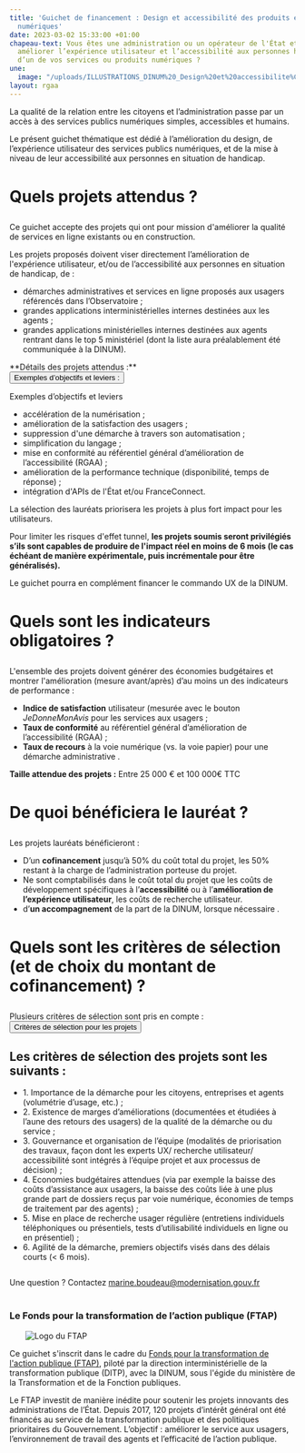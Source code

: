 ```yaml
---
title: 'Guichet de financement : Design et accessibilité des produits et services
  numériques'
date: 2023-03-02 15:33:00 +01:00
chapeau-text: Vous êtes une administration ou un opérateur de l'État et vous souhaitez
  améliorer l’expérience utilisateur et l’accessibilité aux personnes handicapées
  d’un de vos services ou produits numériques ?
une:
  image: "/uploads/ILLUSTRATIONS_DINUM%20_Design%20et%20accessibilite%CC%81-01.png"
layout: rgaa
---
```


La qualité de la relation entre les citoyens et l’administration passe par un accès à des services publics numériques simples, accessibles et humains.

Le présent guichet thématique est dédié à l’amélioration du design, de l’expérience utilisateur des services publics numériques, et de la mise à niveau de leur accessibilité aux personnes en situation de handicap.

<h1 style="margin-bottom: 1em; margin-top: 1.5em" class="h2">Quels projets attendus ?</h1>
<p>Ce guichet accepte des projets qui ont pour mission d'améliorer la qualité de services en ligne existants ou en construction.</p>

<p>Les projets proposés doivent viser directement l’amélioration de l'expérience utilisateur, et/ou de l’accessibilité aux personnes en situation de handicap, de :</p>
<ul>
        <li>démarches administratives et services en ligne proposés aux usagers référencés dans l’Observatoire ;</li>
        <li>grandes applications interministérielles internes destinées aux les agents ;</li>
        <li>grandes applications ministérielles internes destinées aux agents rentrant dans le top 5 ministériel (dont la liste aura préalablement été communiquée à la DINUM).</li></ul>
**Détails des projets attendus :**

<script>
  function myFunction(id) {
    let x = document.getElementById(id);
    let button = document.getElementById("accordion-button");

    if (x.className.indexOf("show") == -1) {
      x.className += " show";
      button.className += " is-active"
    } else {
      x.className = x.className.replace(" show", "");
      button.className = button.className.replace(" is-active", "");
    }
  }

</script>

<div class="margin-bottom-3 accordion no-bullet" data-allow-all-closed="true">
  <div class="accordion-item">
    <button onclick="myFunction('exemples')" id="accordion-button" class="accordion-title" aria-controls="qui" aria-expanded="false">Exemples d’objectifs et leviers :</button>
    <div class="accordion-content" id="exemples">
      <p>Exemples d’objectifs et leviers</p>
      <ul>
        <li>accélération de la numérisation ;</li>
        <li>amélioration de la satisfaction des usagers  ;</li>
        <li>suppression d'une démarche à travers son automatisation ;</li>
        <li>simplification du langage ; </li>
        <li>mise en conformité au référentiel général d’amélioration de l’accessibilité (RGAA) ;</li>
        <li>amélioration de la performance technique (disponibilité, temps de réponse) ;</li>
        <li>intégration d'APIs de l'État et/ou FranceConnect.</li>
      </ul>
      <p>La sélection des lauréats priorisera les projets à plus fort impact pour les utilisateurs.
      </p>
    </div>
  </div>
  </div>
<p>Pour limiter les risques d'effet tunnel, <strong>les projets soumis seront privilégiés s’ils sont capables de produire de l'impact réel en moins de 6 mois (le cas échéant de manière expérimentale, puis incrémentale pour être généralisés).</strong></p>
<p>Le guichet pourra en complément financer le commando UX de la DINUM. 
      </p>

<h1 style="margin-bottom: 1em; margin-top: 1.5em" class="h2">Quels sont les indicateurs obligatoires ?</h1>
L'ensemble des projets doivent générer des économies budgétaires et montrer l'amélioration (mesure avant/après) d’au moins un des indicateurs de performance :
<ul> <li><strong>Indice de satisfaction</strong> utilisateur (mesurée avec le bouton <i>JeDonneMonAvis</i> pour les services aux usagers ;</li> <li><strong>Taux de conformité</strong> au référentiel général d’amélioration de l’accessibilité (RGAA) ;</li> <li><strong>Taux de recours</strong> à la voie numérique (vs. la voie papier) pour une démarche administrative&nbsp;.</li></ul>

**Taille attendue des projets :**
Entre 25 000 € et 100 000€ TTC

<h1 style="margin-bottom: 1em; margin-top: 1.5em" class="h2">De quoi bénéficiera le lauréat ?</h1>

Les projets lauréats bénéficieront :
<ul> <li>D’un <strong>cofinancement</strong> jusqu’à 50% du coût total du projet, les 50% restant à la charge de l’administration porteuse du projet.</li> <li>Ne sont comptabilisés dans le coût total du projet que les coûts de développement spécifiques à l’<strong>accessibilité</strong> ou à l’<strong>amélioration de l’expérience utilisateur</strong>, les coûts de recherche utilisateur.</li> <li>d’<strong>un accompagnement</strong> de la part de la DINUM, lorsque nécessaire&nbsp;.</li></ul>

<h1 style="margin-bottom: 1em; margin-top: 1.5em" class="h2">Quels sont les critères de sélection (et de choix du montant de cofinancement) ?</h1>
Plusieurs critères de sélection sont pris en compte : 

<script>
  function myFunction(id) {
    let x = document.getElementById(id);
    let button = document.getElementById("accordion-button");

    if (x.className.indexOf("show") == -1) {
      x.className += " show";
      button.className += " is-active"
    } else {
      x.className = x.className.replace(" show", "");
      button.className = button.className.replace(" is-active", "");
    }
  }

</script>

<div class="margin-bottom-3 accordion no-bullet" data-allow-all-closed="true">
  <div class="accordion-item">
    <button onclick="myFunction('criteres-selection')" id="accordion-button" class="accordion-title" aria-controls="qui" aria-expanded="false">Critères de sélection pour les projets</button>
    <div class="accordion-content" id="criteres-selection">
      <h2>Les critères de sélection des projets sont les suivants&nbsp;:</h2>
        <ul><li>1. Importance de la démarche pour les citoyens, entreprises et agents (volumétrie d’usage, etc.) ;</li>
        <li>2. Existence de marges d’améliorations (documentées et étudiées à l’aune des retours des usagers) de la qualité de la démarche ou du service ;</li>
        <li>3. Gouvernance et organisation de l’équipe (modalités de priorisation des travaux, façon dont les experts UX/ recherche utilisateur/ accessibilité sont intégrés à l’équipe projet et aux processus de décision) ;</li>
        <li>4.	Economies budgétaires attendues (via par exemple la baisse des coûts d’assistance aux usagers, la baisse des coûts liée à une plus grande part de dossiers reçus par voie numérique, économies de temps de traitement par des agents) ; </li>
        <li>5.	Mise en place de recherche usager régulière (entretiens individuels téléphoniques ou présentiels, tests d’utilisabilité individuels en ligne ou en présentiel) ;</li>
<li>6.	Agilité de la démarche, premiers objectifs visés dans des délais courts (< 6 mois). </li>
      </ul>
    </div>
  </div>
  </div>

<p style="margin-bottom: 2em; margin-top: 2em;">Une question ? Contactez <a href="marine.boudeau@modernisation.gouv.fr">marine.boudeau@modernisation.gouv.fr</a>

<div class="encadre noir" style="margin-bottom:40px"><h3 style="margin-top: 40px;">Le Fonds pour la transformation de l’action publique (FTAP)</h3>
<figure class="image-left" style="width: 30%; margin-right: 1em; margin-left: 2em;"> 
<img src="/uploads/logo_FTAP_RVB.jpg" alt="Logo du FTAP">
</figure><p>Ce guichet s'inscrit dans le cadre du <a href="https://www.modernisation.gouv.fr/transformer-laction-publique/fonds-pour-la-transformation-de-laction-publique" title="Fonds pour la transformation de l'action publique (FTAP) - Lien externe">Fonds pour la transformation de l'action publique (FTAP)</a>, piloté par la direction interministérielle de la transformation publique (DITP), avec la DINUM, sous l'égide du ministère de la Transformation et de la Fonction publiques.</p><p style="margin-bottom: 0.5em">Le FTAP investit de manière inédite pour soutenir les projets innovants des administrations de l’État. Depuis 2017, 120 projets d’intérêt général ont été financés au service de la transformation publique et des politiques prioritaires du Gouvernement. L’objectif : améliorer le service aux usagers, l’environnement de travail des agents et l’efficacité de l’action publique.</p>
</div>